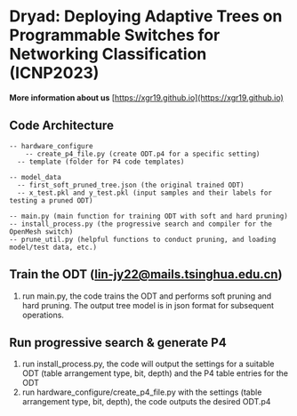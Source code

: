 # Dryad: Deploying Adaptive Trees on Programmable Switches for Networking Classification (ICNP2023)

**More information about us** [https://xgr19.github.io](https://xgr19.github.io)  

## Code Architecture

```
-- hardware_configure
	-- create_p4_file.py (create ODT.p4 for a specific setting)
  -- template (folder for P4 code templates)
		
-- model_data
  -- first_soft_pruned_tree.json (the original trained ODT)
  -- x_test.pkl and y_test.pkl (input samples and their labels for testing a pruned ODT)

-- main.py (main function for training ODT with soft and hard pruning)
-- install_process.py (the progressive search and compiler for the OpenMesh switch)
-- prune_util.py (helpful functions to conduct pruning, and loading model/test data, etc.)

```

## Train the ODT (lin-jy22@mails.tsinghua.edu.cn)  

1. run main.py, the code trains the ODT and performs soft pruning and hard pruning. The output tree model is in json format for subsequent operations.

## Run progressive search & generate P4
1. run install_process.py, the code will output the settings for a suitable ODT (table arrangement type, bit, depth) and the P4 table entries for the ODT
2. run hardware_configure/create_p4_file.py with the settings (table arrangement type, bit, depth), the code outputs the desired ODT.p4



